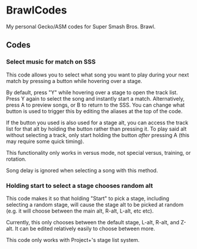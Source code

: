 # BrawlCodes
My personal Gecko/ASM codes for Super Smash Bros. Brawl.

## Codes

### Select music for match on SSS
This code allows you to select what song you want to play during your next match by pressing a button while hovering over a stage.

By default, press "Y" while hovering over a stage to open the track list. Press Y again to select the song and instantly start a match. Alternatively, press A to preview songs, or B to return to the SSS. You can change what button is used to trigger this by editing the aliases at the top of the code.

If the button you used is also used for a stage alt, you can access the track list for that alt by holding the button rather than pressing it. To play said alt without selecting a track, only start holding the button _after_ pressing A (this may require some quick timing).

This functionality only works in versus mode, not special versus, training, or rotation.

Song delay is ignored when selecting a song with this method.

### Holding start to select a stage chooses random alt
This code makes it so that holding "Start" to pick a stage, including selecting a random stage, will cause the stage alt to be picked at random (e.g. it will choose between the main alt, R-alt, L-alt, etc etc).

Currently, this only chooses between the default stage, L-alt, R-alt, and Z-alt. It can be edited relatively easily to choose between more.

This code only works with Project+'s stage list system.
